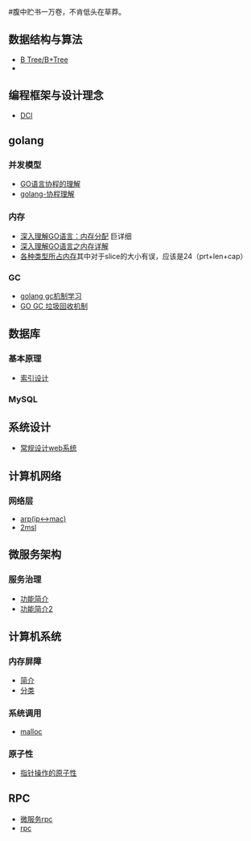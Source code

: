 #腹中贮书一万卷，不肯低头在草莽。
## 数据结构与算法
* [B Tree/B+Tree](https://blog.csdn.net/weixin_41948075/article/details/100180136)
* []()

## 编程框架与设计理念
* [DCI](https://www.cnblogs.com/Leo_wl/p/3303986.html)

## golang
### 并发模型
* [GO语言协程的理解](https://blog.csdn.net/qq_15054345/article/details/89964800)
* [golang-协程理解](https://blog.csdn.net/itpika/article/details/104143271)

### 内存
* [深入理解GO语言：内存分配](https://blog.csdn.net/cyq6239075/article/details/106182129) 巨详细
* [深入理解GO语言之内存详解](https://blog.csdn.net/weixin_34220834/article/details/87993488)
* [各种类型所占内存](https://www.jianshu.com/p/a2e157c95d9e)其中对于slice的大小有误，应该是24（prt+len+cap）

### GC
* [golang gc机制学习](https://blog.csdn.net/sivolin/article/details/51279277)
* [GO GC 垃圾回收机制](https://blog.csdn.net/guyan0319/article/details/87349573)

## 数据库
### 基本原理
* [索引设计](https://blog.csdn.net/qq_35400008/article/details/81563609)

### MySQL

## 系统设计
* [常规设计web系统](https://blog.csdn.net/tassardge/article/details/83039032)

## 计算机网络
### 网络层
* [arp(ip<->mac)](https://blog.csdn.net/kenjianqi1647/article/details/81636898)
* [2msl](https://blog.csdn.net/TODD911/article/details/22036499)

## 微服务架构
### 服务治理
* [功能简介](https://blog.csdn.net/luxiaoruo/article/details/85337594)
* [功能简介2](https://blog.csdn.net/suifeng3051/article/details/53992560)

## 计算机系统
### 内存屏障
* [简介](https://blog.csdn.net/zhoutaopower/article/details/86500665)
* [分类](https://blog.csdn.net/HBella/article/details/93380667)

### 系统调用
* [malloc](https://blog.csdn.net/ght1994119/article/details/100533801)

### 原子性
* [指针操作的原子性](https://blog.csdn.net/jetlan/article/details/40537183)

## RPC
* [微服务rpc](https://blog.csdn.net/w372426096/article/details/88352833)
* [rpc](https://blog.csdn.net/smartbetter/article/details/100360835)
